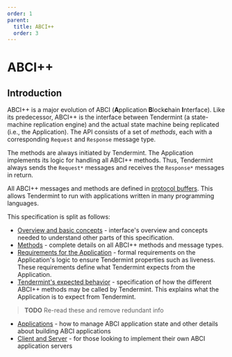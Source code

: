 ```yaml
---
order: 1
parent:
  title: ABCI++
  order: 3
---
```


# ABCI++

## Introduction

ABCI++ is a major evolution of ABCI (**A**pplication **B**lock**c**hain **I**nterface).
Like its predecessor, ABCI++ is the interface between Tendermint (a state-machine
replication engine) and the actual state machine being replicated (i.e., the Application).
The API consists of a set of _methods_, each with a corresponding `Request` and `Response`
message type.

The methods are always initiated by Tendermint. The Application implements its logic
for handling all ABCI++ methods.
Thus, Tendermint always sends the `Request*` messages and receives the `Response*` messages
in return.

All ABCI++ messages and methods are defined in [protocol buffers](../../proto/tendermint/abci/types.proto).
This allows Tendermint to run with applications written in many programming languages.

This specification is split as follows:

- [Overview and basic concepts](./abci++_basic_concepts_002_draft.md) - interface's overview and concepts needed to understand other parts of this specification.
- [Methods](./abci++_methods_002_draft.md) - complete details on all ABCI++ methods
  and message types.
- [Requirements for the Application](./abci++_app_requirements_002_draft.md) - formal requirements
  on the Application's logic to ensure Tendermint properties such as liveness. These requirements define what
  Tendermint expects from the Application.
- [Tendermint's expected behavior](./abci++_tmint_expected_behavior_002_draft.md) - specification of
  how the different ABCI++ methods may be called by Tendermint. This explains what the Application
  is to expect from Tendermint.

>**TODO** Re-read these and remove redundant info

- [Applications](../abci/apps.md) - how to manage ABCI application state and other
  details about building ABCI applications
- [Client and Server](../abci/client-server.md) - for those looking to implement their
  own ABCI application servers
